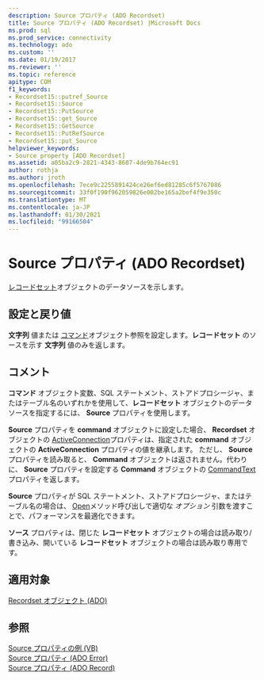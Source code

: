 ```yaml
---
description: Source プロパティ (ADO Recordset)
title: Source プロパティ (ADO Recordset) |Microsoft Docs
ms.prod: sql
ms.prod_service: connectivity
ms.technology: ado
ms.custom: ''
ms.date: 01/19/2017
ms.reviewer: ''
ms.topic: reference
apitype: COM
f1_keywords:
- Recordset15::putref_Source
- Recordset15::Source
- Recordset15::PutSource
- Recordset15::get_Source
- Recordset15::GetSource
- Recordset15::PutRefSource
- Recordset15::put_Source
helpviewer_keywords:
- Source property [ADO Recordset]
ms.assetid: a05ba2c9-2821-4343-8607-4de9b764ec91
author: rothja
ms.author: jroth
ms.openlocfilehash: 7ece9c2255891424ce26ef6ed81285c6f5767086
ms.sourcegitcommit: 33f0f190f962059826e002be165a2bef4f9e350c
ms.translationtype: MT
ms.contentlocale: ja-JP
ms.lasthandoff: 01/30/2021
ms.locfileid: "99166504"
---
```

# <a name="source-property-ado-recordset"></a>Source プロパティ (ADO Recordset)
[レコードセット](./recordset-object-ado.md)オブジェクトのデータソースを示します。  
  
## <a name="settings-and-return-values"></a>設定と戻り値  
 **文字列** 値または [コマンド](./command-object-ado.md)オブジェクト参照を設定します。**レコードセット** のソースを示す **文字列** 値のみを返します。  
  
## <a name="remarks"></a>コメント  
 **コマンド** オブジェクト変数、SQL ステートメント、ストアドプロシージャ、またはテーブル名のいずれかを使用して、**レコードセット** オブジェクトのデータソースを指定するには、 **Source** プロパティを使用します。  
  
 **Source** プロパティを **command** オブジェクトに設定した場合、 **Recordset** オブジェクトの [ActiveConnection](./activeconnection-property-ado.md)プロパティは、指定された **command** オブジェクトの **ActiveConnection** プロパティの値を継承します。 ただし、 **Source** プロパティを読み取ると、 **Command** オブジェクトは返されません。代わりに、 **Source** プロパティを設定する **Command** オブジェクトの [CommandText](./commandtext-property-ado.md)プロパティを返します。  
  
 **Source** プロパティが SQL ステートメント、ストアドプロシージャ、またはテーブル名の場合は、 [Open](./open-method-ado-recordset.md)メソッド呼び出しで適切な *オプション* 引数を渡すことで、パフォーマンスを最適化できます。  
  
 **ソース** プロパティは、閉じた **レコードセット** オブジェクトの場合は読み取り/書き込み、開いている **レコードセット** オブジェクトの場合は読み取り専用です。  
  
## <a name="applies-to"></a>適用対象  
 [Recordset オブジェクト (ADO)](./recordset-object-ado.md)  
  
## <a name="see-also"></a>参照  
 [Source プロパティの例 (VB)](./source-property-example-vb.md)   
 [Source プロパティ (ADO Error)](./source-property-ado-error.md)   
 [Source プロパティ (ADO Record)](./source-property-ado-record.md)